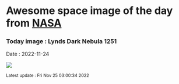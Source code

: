 
# Awesome space image of the day from [NASA](https://api.nasa.gov/)

### Today image : Lynds Dark Nebula 1251
Date : 2022-11-24

![](https://apod.nasa.gov/apod/image/2211/LDN1251v7social1024.png)

<small>Latest update : Fri Nov 25 03:00:34 2022</small>
        